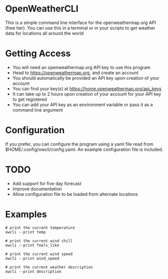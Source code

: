 # OpenWeatherCLI
This is a simple command line interface for the openweathermap.org API (free tier). You can use this in a terminal or in your scripts to get weather data for locations all around the world

# Getting Access
- You will need an openweathermap.org API key to use this program
- Head to https://openweathermap.org, and create an account
- You should automatically be provided an API key upon creation of your account
- You can find your key(s) at https://home.openweathermap.org/api_keys
- It can take up to 2 hours upon creation of your account for your API key to get registered
- You can add your API key as an environment variable or pass it as a command line argument

# Configuration
If you prefer, you can configure the program using a yaml file read from $HOME/.config/owcli/config.yaml. An example configuration file is included. 

# TODO
- Add support for five day forecast
- Improve documentation
- Allow configuration file to be loaded from alternate locations

# Examples
```
# print the current temperature
owcli --print temp

# print the current wind chill 
owcli --print feels_like

# print the current wind speed
owcli --print wind_speed

# print the current weather description
owcli --print description
```
